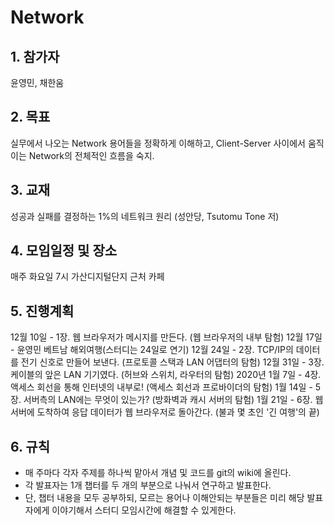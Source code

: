 # Network

## 1. 참가자
윤영민, 채한움

## 2. 목표
실무에서 나오는 Network 용어들을 정확하게 이해하고, Client-Server 사이에서 움직이는 Network의 전체적인 흐름을 숙지.


## 3. 교재
성공과 실패를 결정하는 1%의 네트워크 원리 (성안당, Tsutomu Tone 저)

## 4. 모임일정 및 장소
매주 화요일 7시 가산디지털단지 근처 카페

## 5. 진행계획
12월 10일 - 1장. 웹 브라우저가 메시지를 만든다. (웹 브라우저의 내부 탐험)
12월 17일 - 윤영민 베트남 해외여행(스터디는 24일로 연기)
12월 24일 - 2장. TCP/IP의 데이터를 전기 신호로 만들어 보낸다. (프로토콜 스택과 LAN 어댑터의 탐험)
12월 31일 - 3장. 케이블의 앞은 LAN 기기였다. (허브와 스위치, 라우터의 탐험)
2020년 1월 7일 - 4장. 액세스 회선을 통해 인터넷의 내부로! (액세스 회선과 프로바이더의 탐험)
1월 14일 - 5장. 서버측의 LAN에는 무엇이 있는가? (방화벽과 캐시 서버의 탐험)
1월 21일 - 6장. 웹 서버에 도착하여 응답 데이터가 웹 브라우저로 돌아간다. (불과 몇 초인 '긴 여행'의 끝)

## 6. 규칙
- 매 주마다 각자 주제를 하나씩 맡아서 개념 및 코드를 git의 wiki에 올린다.
- 각 발표자는 1개 챕터를 두 개의 부분으로 나눠서 연구하고 발표한다.
- 단, 챕터 내용을 모두 공부하되, 모르는 용어나 이해안되는 부분들은 미리 해당 발표자에게 이야기해서 스터디 모임시간에 해결할 수 있게한다.
